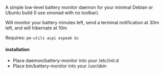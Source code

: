A simple low-level battery monitor daemon for your minimal Debian or Ubuntu build (I use xmonad with no toolbar).

Will monitor your battery minutes left, send a terminal notification at 30m left, and will hibernate at 10m

Requires: `pm-utils acpi espeak bc`

#### installation
- Place daemon/battery-monitor into your /etc/init.d
- Place bin/battery-monitor into your /usr/sbin

